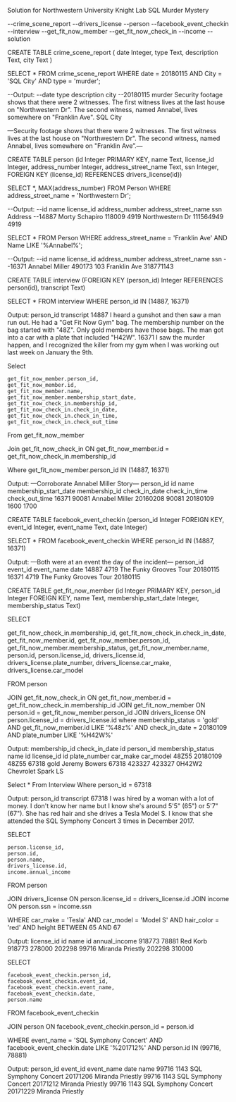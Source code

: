 Solution for Northwestern University Knight Lab SQL Murder Mystery

--crime_scene_report 
--drivers_license
--person
--facebook_event_checkin
--interview
--get_fit_now_member
--get_fit_now_check_in
--income
--solution


CREATE TABLE crime_scene_report ( date Integer, type Text, description Text, city Text )

SELECT * FROM crime_scene_report 
WHERE date = 20180115 AND City = 'SQL City' AND type = 'murder';

--Output:
--date	type	description	city
--20180115	murder	Security footage shows that there were 2 witnesses. The first witness lives at the last house on "Northwestern Dr". The second witness, named Annabel, lives somewhere on "Franklin Ave".	SQL City

—Security footage shows that there were 2 witnesses. The first witness lives at the last house on "Northwestern Dr". The second witness, named Annabel, lives somewhere on "Franklin Ave”.—


CREATE TABLE person (id Integer PRIMARY KEY, name Text, license_id Integer, address_number Integer, address_street_name Text, ssn Integer, FOREIGN KEY (license_id) REFERENCES drivers_license(id))

SELECT *, MAX(address_number)  FROM Person 
WHERE address_street_name = 'Northwestern Dr';

--Output:
--id	name	license_id	address_number	address_street_name	ssn	Address
--14887	Morty Schapiro	118009	4919	Northwestern Dr	111564949	4919


SELECT  *  FROM Person 
WHERE address_street_name = 'Franklin Ave' AND Name LIKE '%Annabel%';

--Output:
--id	name	license_id	address_number	address_street_name	ssn
--16371	Annabel Miller	490173	103	Franklin Ave	318771143


CREATE TABLE interview (FOREIGN KEY (person_id) Integer REFERENCES person(id), transcript Text)

SELECT * FROM interview
WHERE person_id IN (14887, 16371)

Output:
person_id	transcript
14887	I heard a gunshot and then saw a man run out. He had a "Get Fit Now Gym" bag. The membership number on the bag started with "48Z". Only gold members have those bags. The man got into a car with a plate that included "H42W".
16371	I saw the murder happen, and I recognized the killer from my gym when I was working out last week on January the 9th.


Select

	get_fit_now_member.person_id, 
	get_fit_now_member.id,
	get_fit_now_member.name,
	get_fit_now_member.membership_start_date,
	get_fit_now_check_in.membership_id,  
	get_fit_now_check_in.check_in_date,
	get_fit_now_check_in.check_in_time,
	get_fit_now_check_in.check_out_time
	
From get_fit_now_member

Join get_fit_now_check_in ON get_fit_now_member.id = get_fit_now_check_in.membership_id

Where get_fit_now_member.person_id IN (14887, 16371)

Output: —Corroborate Annabel Miller Story—
person_id	id	name	membership_start_date	membership_id	check_in_date	check_in_time	check_out_time
16371	90081	Annabel Miller	20160208	90081	20180109	1600	1700


CREATE TABLE facebook_event_checkin (person_id Integer FOREIGN KEY, event_id Integer, event_name Text, date Integer)

SELECT * FROM facebook_event_checkin
WHERE person_id IN (14887, 16371)

Output: —Both were at an event the day of the incident—
person_id	event_id	event_name	date
14887	4719	The Funky Grooves Tour	20180115
16371	4719	The Funky Grooves Tour	20180115


CREATE TABLE get_fit_now_member (id Integer PRIMARY KEY, person_id Integer FOREIGN KEY, name Text, membership_start_date Integer, membership_status Text)

SELECT
 
  get_fit_now_check_in.membership_id,
  get_fit_now_check_in.check_in_date,  
  get_fit_now_member.id,
  get_fit_now_member.person_id,
 get_fit_now_member.membership_status,
  get_fit_now_member.name,
  person.id,
  person.license_id,
  drivers_license.id,
  drivers_license.plate_number,
  drivers_license.car_make,
  drivers_license.car_model
  
FROM 
	person
 
JOIN get_fit_now_check_in ON get_fit_now_member.id = get_fit_now_check_in.membership_id
  JOIN get_fit_now_member ON person.id = get_fit_now_member.person_id
  JOIN drivers_license ON person.license_id = drivers_license.id
where membership_status = 'gold' AND get_fit_now_member.id LIKE '%48z%'
AND check_in_date = 20180109 AND plate_number LIKE '%H42W%'

Output:
membership_id	check_in_date	id	person_id	membership_status	name	id	license_id	id	plate_number	car_make	car_model
48Z55	20180109	48Z55	67318	gold	Jeremy Bowers	67318	423327	423327	0H42W2	Chevrolet	Spark LS

Select * From Interview 
Where person_id = 67318

Output:
person_id	transcript
67318	I was hired by a woman with a lot of money. I don't know her name but I know she's around 5'5" (65") or 5'7" (67"). She has red hair and she drives a Tesla Model S. I know that she attended the SQL Symphony Concert 3 times in December 2017.


SELECT

	person.license_id, 
	person.id, 
	person.name,
	drivers_license.id,
	income.annual_income
	
FROM person

JOIN drivers_license ON person.license_id = drivers_license.id
JOIN income ON person.ssn = income.ssn

WHERE 
	car_make = 'Tesla' 
AND car_model = 'Model S' 
AND hair_color = 'red' 
AND height BETWEEN 65 AND 67 

Output:
license_id	id	name	id	annual_income
918773	78881	Red Korb	918773	278000
202298	99716	Miranda Priestly	202298	310000


SELECT 

	facebook_event_checkin.person_id, 
	facebook_event_checkin.event_id,
	facebook_event_checkin.event_name,
	facebook_event_checkin.date,  
	person.name	
	
FROM facebook_event_checkin

JOIN person ON facebook_event_checkin.person_id = person.id

WHERE event_name = 'SQL Symphony Concert' 
AND facebook_event_checkin.date 
LIKE '%201712%' 
AND person.id IN (99716, 78881)

Output:
person_id	event_id	event_name	date	name
99716	1143	SQL Symphony Concert	20171206	Miranda Priestly
99716	1143	SQL Symphony Concert	20171212	Miranda Priestly
99716	1143	SQL Symphony Concert	20171229	Miranda Priestly

